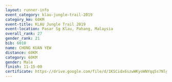 ```yaml
---
layout: runner-info 
event_category: klau-jungle-trail-2019 
category_km: 60KM 
event-title: KLAU Jungle Trail 2019 
event-location: Pasar Sg Klau, Pahang, Malaysia 
overall_rank: 27
gender_rank: 21
bib: 6010
name: CHONG KUAN YEW
distance: 60KM
category: 60KM
gender: Male
finish: 11-15-00
certificate: https-//drive.google.com/file/d/1KSCidx6szwWKyoWNYqq5s7NlgXhQ7FU6/view?usp=sharing
---
```

